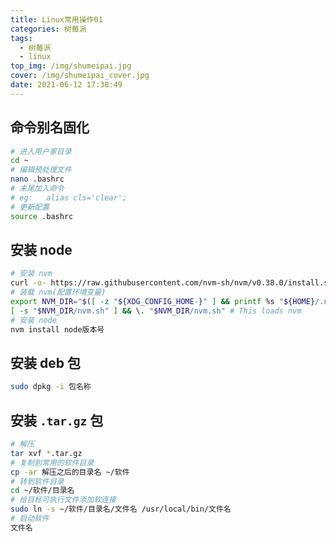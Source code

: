 ```yaml
---
title: Linux常用操作01
categories: 树莓派
tags:
  - 树莓派
  - linux
top_img: /img/shumeipai.jpg
cover: /img/shumeipai_cover.jpg
date: 2021-06-12 17:38:49
---
```


## 命令别名固化

```bash
# 进入用户家目录
cd ~
# 编辑预处理文件
nano .bashrc
# 末尾加入命令
# eg:   alias cls='clear';
# 更新配置
source .bashrc
```

## 安装 node

```bash
# 安装 nvm
curl -o- https://raw.githubusercontent.com/nvm-sh/nvm/v0.38.0/install.sh | bash
# 装载 nvm(配置环境变量)
export NVM_DIR="$([ -z "${XDG_CONFIG_HOME-}" ] && printf %s "${HOME}/.nvm" || printf %s "${XDG_CONFIG_HOME}/nvm")"
[ -s "$NVM_DIR/nvm.sh" ] && \. "$NVM_DIR/nvm.sh" # This loads nvm
# 安装 node
nvm install node版本号
```

## 安装 deb 包

```bash
sudo dpkg -i 包名称
```

## 安装 `.tar.gz` 包

```bash
# 解压
tar xvf *.tar.gz
# 复制到常用的软件目录
cp -ar 解压之后的目录名 ~/软件
# 转到软件目录
cd ~/软件/目录名
# 给目标可执行文件添加软连接
sudo ln -s ~/软件/目录名/文件名 /usr/local/bin/文件名
# 启动软件
文件名
```

